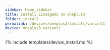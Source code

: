 ```yaml
---
sidebar: home_sidebar
title: Install LineageOS on oneplus3
folder: install
permalink: /devices/oneplus3/install/variant1
device: oneplus3_variant1
---
```

{% include templates/device_install.md %}
